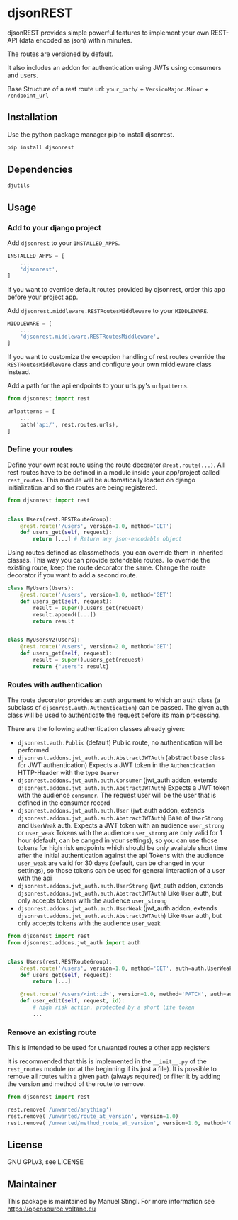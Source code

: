 # djsonREST
djsonREST provides simple powerful features to implement your own REST-API (data encoded as json) within minutes.

The routes are versioned by default.

It also includes an addon for authentication using JWTs using consumers and users.

Base Structure of a rest route url:
`your_path/` + `VersionMajor.Minor` + `/endpoint_url`

## Installation
Use the python package manager pip to install djsonrest.

```bash
pip install djsonrest
```

## Dependencies
`djutils`

## Usage
### Add to your django project
Add `djsonrest` to your `INSTALLED_APPS`.
```python
INSTALLED_APPS = [
    ...
    'djsonrest',
]
```
If you want to override default routes provided by djsonrest, order this app before your project app.

Add `djsonrest.middleware.RESTRoutesMiddleware` to your `MIDDLEWARE`.
```python
MIDDLEWARE = [
    ...
    'djsonrest.middleware.RESTRoutesMiddleware',
]
```
If you want to customize the exception handling of rest routes override the `RESTRoutesMiddleware` class and
configure your own middleware class instead.

Add a path for the api endpoints to your urls.py's `urlpatterns`.
```python
from djsonrest import rest

urlpatterns = [
    ...
    path('api/', rest.routes.urls),
]
```

### Define your routes
Define your own rest route using the route decorator `@rest.route(...)`.
All rest routes have to be defined in a module inside your app/project called `rest_routes`.
This module will be automatically loaded on django initialization and so the routes are being registered.

```python
from djsonrest import rest


class Users(rest.RESTRouteGroup):
    @rest.route('/users', version=1.0, method='GET')
    def users_get(self, request):
        return [...] # Return any json-encodable object
```

Using routes defined as classmethods, you can override them in inherited classes. This way you can provide extendable routes.
To override the existing route, keep the route decorator the same. Change the route decorator if you want to add a second route.
```python
class MyUsers(Users):
    @rest.route('/users', version=1.0, method='GET')
    def users_get(self, request):
        result = super().users_get(request)
        result.append([...])
        return result


class MyUsersV2(Users):
    @rest.route('/users', version=2.0, method='GET')
    def users_get(self, request):
        result = super().users_get(request)
        return {"users": result}
```

### Routes with authentication
The route decorator provides an `auth` argument to which an auth class (a subclass of `djsonrest.auth.Authentication`) can be passed.
The given auth class will be used to authenticate the request before its main processing.

There are the following authentication classes already given:
- `djsonrest.auth.Public` (default)
  Public route, no authentication will be performed
- `djsonrest.addons.jwt_auth.auth.AbstractJWTAuth` (abstract base class for JWT authentication)
  Expects a JWT token in the `Authentication` HTTP-Header with the type `Bearer`
- `djsonrest.addons.jwt_auth.auth.Consumer` (jwt_auth addon, extends `djsonrest.addons.jwt_auth.auth.AbstractJWTAuth`)
  Expects a JWT token with the audience `consumer`. The request user will be the user that is defined in the consumer record
- `djsonrest.addons.jwt_auth.auth.User` (jwt_auth addon, extends `djsonrest.addons.jwt_auth.auth.AbstractJWTAuth`)
  Base of `UserStrong` and `UserWeak` auth. Expects a JWT token with an audience `user_strong` or `user_weak`
  Tokens with the audience `user_strong` are only valid for 1 hour (default, can be canged in your settings), so you
  can use those tokens for high risk endpoints which should be only available short time after the initial authentication
  against the api
  Tokens with the audience `user_weak` are valid for 30 days (default, can be changed in your settings), so those tokens
  can be used for general interaction of a user with the api
- `djsonrest.addons.jwt_auth.auth.UserStrong` (jwt_auth addon, extends `djsonrest.addons.jwt_auth.auth.AbstractJWTAuth`)
  Like `User` auth, but only accepts tokens with the audience `user_strong`
- `djsonrest.addons.jwt_auth.auth.UserWeak` (jwt_auth addon, extends `djsonrest.addons.jwt_auth.auth.AbstractJWTAuth`)
  Like `User` auth, but only accepts tokens with the audience `user_weak`

```python
from djsonrest import rest
from djsonrest.addons.jwt_auth import auth


class Users(rest.RESTRouteGroup):
    @rest.route('/users', version=1.0, method='GET', auth=auth.UserWeak)
    def users_get(self, request):
        return [...]

    @rest.route('/users/<int:id>', version=1.0, method='PATCH', auth=auth.UserStrong)
    def user_edit(self, request, id):
        # high risk action, protected by a short life token
        ...
```

### Remove an existing route
This is intended to be used for unwanted routes a other app registers

It is recommended that this is implemented in the `__init__.py` of the `rest_routes` module (or at the beginning if its just a file).
It is possible to remove all routes with a given `path` (always required) or filter it by adding the version and method of the route to remove.
```python
from djsonrest import rest

rest.remove('/unwanted/anything')
rest.remove('/unwanted/route_at_version', version=1.0)
rest.remove('/unwanted/method_route_at_version', version=1.0, method='GET')
```

## License
GNU GPLv3, see LICENSE

## Maintainer
This package is maintained by Manuel Stingl.
For more information see https://opensource.voltane.eu
